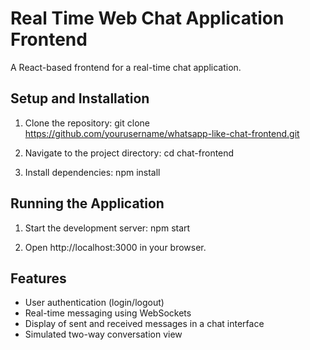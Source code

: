 # Real Time Web Chat Application Frontend

A React-based frontend for a real-time chat application.

## Setup and Installation

1. Clone the repository:
   git clone https://github.com/yourusername/whatsapp-like-chat-frontend.git

2. Navigate to the project directory:
   cd chat-frontend

3. Install dependencies:
   npm install

  

## Running the Application

1. Start the development server:
   npm start

2. Open http://localhost:3000 in your browser.

## Features

- User authentication (login/logout)
- Real-time messaging using WebSockets
- Display of sent and received messages in a chat interface
- Simulated two-way conversation view
